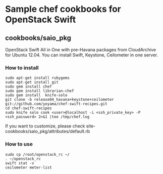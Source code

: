 # Sample chef cookbooks for OpenStack Swift

## cookbooks/saio_pkg

OpenStack Swift All in One with pre-Havana packages from CloudArchive for Ubuntu 12.04. 
You can install Swift, Keystone, Ceilometer in one server.

### How to install

    sudo apt-get install rubygems
    sudo apt-get install git
    sudo gem install chef
    sudo gem install librarian-chef
    sudo gem install  knife-solo
    git clone -b release04_havana+keystone+ceilometer git://github.com/yoyama/chef-swift-recipes.git
    cd chef-swift-recipes
    sudo knife solo cook <user>@localhost -i <ssh_private_key> -P <ssh_password> 2>&1 |tee /tmp/chef.log

If you want to customize, please check site-cookbooks/saio_pkg/attributes/default.rb

   
### How to use

    sudo cp /root/openstack_rc ~/
    . ~/openstack_rc
    swift stat -v
    ceilometer meter-list



